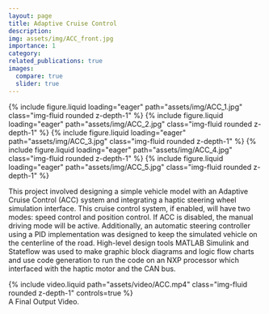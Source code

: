 ```yaml
---
layout: page
title: Adaptive Cruise Control
description: 
img: assets/img/ACC_front.jpg
importance: 1
category: 
related_publications: true
images:
  compare: true
  slider: true
---
```


<swiper-container keyboard="true" navigation="true" pagination="true" pagination-clickable="true" pagination-dynamic-bullets="true" rewind="true">
  <swiper-slide>{% include figure.liquid loading="eager" path="assets/img/ACC_1.jpg" class="img-fluid rounded z-depth-1" %}</swiper-slide>
  <swiper-slide>{% include figure.liquid loading="eager" path="assets/img/ACC_2.jpg" class="img-fluid rounded z-depth-1" %}</swiper-slide>
  <swiper-slide>{% include figure.liquid loading="eager" path="assets/img/ACC_3.jpg" class="img-fluid rounded z-depth-1" %}</swiper-slide>
  <swiper-slide>{% include figure.liquid loading="eager" path="assets/img/ACC_4.jpg" class="img-fluid rounded z-depth-1" %}</swiper-slide>
  <swiper-slide>{% include figure.liquid loading="eager" path="assets/img/ACC_5.jpg" class="img-fluid rounded z-depth-1" %}</swiper-slide>
</swiper-container>

This project involved designing a simple vehicle model with an Adaptive Cruise Control (ACC) system and integrating a haptic steering wheel simulation interface. This cruise control system, if enabled, will have two modes: speed control and position control. If ACC is disabled, the manual driving mode will be active. Additionally, an automatic steering controller using a PID implementation was designed to keep the simulated vehicle on the centerline of the road. High-level design tools MATLAB Simulink and Stateflow was used to make graphic block diagrams and logic flow charts and use code generation to run the code on an NXP processor which interfaced with the haptic motor and the CAN bus.

<div class="row mt-3">
    {% include video.liquid path="assets/video/ACC.mp4" class="img-fluid rounded z-depth-1" controls=true %}
</div>
<div class="caption">
    A Final Output Video.
</div>


<!-- Every project has a beautiful feature showcase page.
It's easy to include images in a flexible 3-column grid format.
Make your photos 1/3, 2/3, or full width.

To give your project a background in the portfolio page, just add the img tag to the front matter like so:

    ---
    layout: page
    title: project
    description: a project with a background image
    img: /assets/img/12.jpg
    ---
    
<div class="row">
    <div class="col-sm mt-3 mt-md-0">
        {% include figure.liquid loading="eager" path="assets/img/1.jpg" title="example image" class="img-fluid rounded z-depth-1" %}
    </div>
    <div class="col-sm mt-3 mt-md-0">
        {% include figure.liquid loading="eager" path="assets/img/3.jpg" title="example image" class="img-fluid rounded z-depth-1" %}
    </div>
    <div class="col-sm mt-3 mt-md-0">
        {% include figure.liquid loading="eager" path="assets/img/5.jpg" title="example image" class="img-fluid rounded z-depth-1" %}
    </div>
</div>
<div class="caption">
    Caption photos easily. On the left, a road goes through a tunnel. Middle, leaves artistically fall in a hipster photoshoot. Right, in another hipster photoshoot, a lumberjack grasps a handful of pine needles.
</div>
<div class="row">
    <div class="col-sm mt-3 mt-md-0">
        {% include figure.liquid loading="eager" path="assets/img/5.jpg" title="example image" class="img-fluid rounded z-depth-1" %}
    </div>
</div>
<div class="caption">
    This image can also have a caption. It's like magic.
</div>

You can also put regular text between your rows of images, even citations {% cite einstein1950meaning %}.
Say you wanted to write a bit about your project before you posted the rest of the images.
You describe how you toiled, sweated, _bled_ for your project, and then... you reveal its glory in the next row of images.

<div class="row justify-content-sm-center">
    <div class="col-sm-8 mt-3 mt-md-0">
        {% include figure.liquid path="assets/img/6.jpg" title="example image" class="img-fluid rounded z-depth-1" %}
    </div>
    <div class="col-sm-4 mt-3 mt-md-0">
        {% include figure.liquid path="assets/img/11.jpg" title="example image" class="img-fluid rounded z-depth-1" %}
    </div>
</div>
<div class="caption">
    You can also have artistically styled 2/3 + 1/3 images, like these.
</div>

The code is simple.
Just wrap your images with `<div class="col-sm">` and place them inside `<div class="row">` (read more about the <a href="https://getbootstrap.com/docs/4.4/layout/grid/">Bootstrap Grid</a> system).
To make images responsive, add `img-fluid` class to each; for rounded corners and shadows use `rounded` and `z-depth-1` classes.
Here's the code for the last row of images above:

{% raw %}

```html
<div class="row justify-content-sm-center">
  <div class="col-sm-8 mt-3 mt-md-0">
    {% include figure.liquid path="assets/img/6.jpg" title="example image" class="img-fluid rounded z-depth-1" %}
  </div>
  <div class="col-sm-4 mt-3 mt-md-0">
    {% include figure.liquid path="assets/img/11.jpg" title="example image" class="img-fluid rounded z-depth-1" %}
  </div>
</div>
```

{% endraw %} -->
